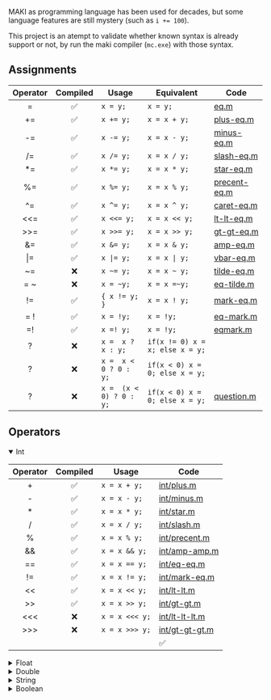 MAKI as programming language has been used for decades,
but some language features are still mystery (such as `i += 100`).

This project is an atempt to validate whether known syntax is already support or not,
by run the maki compiler (`mc.exe`) with those syntax.

## Assignments
| Operator | Compiled | Usage | Equivalent | Code |
| :------: | :-------: | ----- | ---------- | ---- |
| =  | ✅ | `x = y;`  | `x = y;`        | [eq.m](validator/res/assignment/eq.m#L15) |
| += | ✅ | `x += y;` | `x = x + y;`  | [plus-eq.m](validator/res/assignment/plus-eq.m#L15)  |
| -= | ✅ | `x -= y;` | `x = x - y;`  | [minus-eq.m](validator/res/assignment/minus-eq.m#L15)  |
| /= | ✅ | `x /= y;` | `x = x / y;`  | [slash-eq.m](validator/res/assignment/slash-eq.m#L15)  |
| *= | ✅ | `x *= y;` | `x = x * y;`  | [star-eq.m](validator/res/assignment/star-eq.m#L15)  |
| %= | ✅ | `x %= y;` | `x = x % y;`  | [precent-eq.m](validator/res/assignment/precent-eq.m#L15)  |
| ^= | ✅ | `x ^= y;` | `x = x ^ y;`  | [caret-eq.m](validator/res/assignment/caret-eq.m#L15)  |
| <<= | ✅ | `x <<= y;` | `x = x << y;`  | [lt-lt-eq.m](validator/res/assignment/lt-lt-eq.m#L15)  |
| >>= | ✅ | `x >>= y;` | `x = x >> y;`  | [gt-gt-eq.m](validator/res/assignment/gt-gt-eq.m#L15)  |
| &= | ✅ | `x &= y;` | `x = x & y;`  | [amp-eq.m](validator/res/assignment/amp-eq.m#L15) |
| \|= | ✅ | `x \|= y;` | `x = x \| y;`  | [vbar-eq.m](validator/res/assignment/vbar-eq.m#L15) |
| ~= | ❌ | `x ~= y;` | `x = x ~ y;`  | [tilde-eq.m](validator/res/assignment/tilde-eq.m#L15) |
| = ~ | ❌ | `x = ~y;` | `x = x =~y;`  | [eq-tilde.m](validator/res/assignment/eq-tilde.m#L15) |
| !=  | ✅ | `{ x != y; }` | `x = x ! y;`  | [mark-eq.m](validator/res/assignment/mark-eq.m#L15) |
| = ! | ✅ | `x = !y;` | `x = !y;`  | [eq-mark.m](validator/res/assignment/eq-mark.m#L15) | 
| =!  | ✅ | `x =! y;` | `x = !y;`  | [eqmark.m](validator/res/assignment/eqmark.m#L15) | 
| ? | ❌ | `x =  x ? x : y;` | `if(x != 0) x = x; else x = y;`  |
| ? | ❌ | `x =  x < 0 ? 0 : y;` | `if(x < 0) x = 0; else x = y;`  |
| ? | ❌ | `x =  (x < 0) ? 0 : y;` | `if(x < 0) x = 0; else x = y;`  | [question.m](validator/res/misc/question.m#L15) | 

## Operators 

<details open>
<summary>Int</summary>

| Operator | Compiled | Usage |  Code |
| :------: | :-------: | ----- |  ---- |
| + | ✅ | `x = x + y;` | [int/plus.m](validator/res/binary/int/plus.m#L15) |
| - | ✅ | `x = x - y;` | [int/minus.m](validator/res/binary/int/minus.m#L15) |
| * | ✅ | `x = x * y;` | [int/star.m](validator/res/binary/int/star.m#L15) |
| / | ✅ | `x = x / y;` | [int/slash.m](validator/res/binary/int/slash.m#L15) |
| % | ✅ | `x = x % y;` | [int/precent.m](validator/res/binary/int/precent.m#L15) |
| && | ✅ | `x = x && y;` | [int/amp-amp.m](validator/res/binary/int/amp-amp.m#L15) |
| == | ✅ | `x = x == y;` | [int/eq-eq.m](validator/res/binary/int/eq-eq.m#L15) |
| != | ✅ | `x = x != y;` | [int/mark-eq.m](validator/res/binary/int/mark-eq.m#L15) |
| << | ✅ | `x = x << y;` | [int/lt-lt.m](validator/res/binary/int/lt-lt.m#L15) |
| >> | ✅ | `x = x >> y;` | [int/gt-gt.m](validator/res/binary/int/gt-gt.m#L15) |
| <<< | ❌ | `x = x <<< y;` | [int/lt-lt-lt.m](validator/res/binary/int/lt-lt-lt.m#L15) |
| >>> | ❌ | `x = x >>> y;` | [int/gt-gt-gt.m](validator/res/binary/int/gt-gt-gt.m#L15) |
| || | ✅ | `x = x || y;` | [int/pipe-pipe.m](validator/res/binary/int/pipe-pipe.m#L15) |
</details>

<details>
<summary>Float</summary>

| Operator | Compiled | Usage |  Code |
| :------: | :-------: | ----- |  ---- |
| + | ✅ | `x = x + y;` | [float/plus.m](validator/res/binary/float/plus.m#L15) |
| - | ✅ | `x = x - y;` | [float/minus.m](validator/res/binary/float/minus.m#L15) |
| * | ✅ | `x = x * y;` | [float/star.m](validator/res/binary/float/star.m#L15) |
| / | ✅ | `x = x / y;` | [float/slash.m](validator/res/binary/float/slash.m#L15) |
| % | ❌ | `x = x % y;` | [float/precent.m](validator/res/binary/float/precent.m#L15) |
| && | ✅ | `x = x && y;` | [float/amp-amp.m](validator/res/binary/float/amp-amp.m#L15) |
| == | ✅ | `x = x == y;` | [float/eq-eq.m](validator/res/binary/float/eq-eq.m#L15) |
| != | ✅ | `x = x != y;` | [float/mark-eq.m](validator/res/binary/float/mark-eq.m#L15) |
| << | ❌ | `x = x << y;` | [float/lt-lt.m](validator/res/binary/float/lt-lt.m#L15) |
| >> | ❌ | `x = x >> y;` | [float/gt-gt.m](validator/res/binary/float/gt-gt.m#L15) |
| <<< | ❌ | `x = x <<< y;` | [float/lt-lt-lt.m](validator/res/binary/float/lt-lt-lt.m#L15) |
| >>> | ❌ | `x = x >>> y;` | [float/gt-gt-gt.m](validator/res/binary/float/gt-gt-gt.m#L15) |
| || | ✅ | `x = x || y;` | [float/pipe-pipe.m](validator/res/binary/float/pipe-pipe.m#L15) |
</details>

<details>
<summary>Double</summary>

| Operator | Compiled | Usage |  Code |
| :------: | :-------: | ----- |  ---- |
| + | ✅ | `x = x + y;` | [double/plus.m](validator/res/binary/double/plus.m#L15) |
| - | ✅ | `x = x - y;` | [double/minus.m](validator/res/binary/double/minus.m#L15) |
| * | ✅ | `x = x * y;` | [double/star.m](validator/res/binary/double/star.m#L15) |
| / | ✅ | `x = x / y;` | [double/slash.m](validator/res/binary/double/slash.m#L15) |
| % | ❌ | `x = x % y;` | [double/precent.m](validator/res/binary/double/precent.m#L15) |
| && | ✅ | `x = x && y;` | [double/amp-amp.m](validator/res/binary/double/amp-amp.m#L15) |
| == | ✅ | `x = x == y;` | [double/eq-eq.m](validator/res/binary/double/eq-eq.m#L15) |
| != | ✅ | `x = x != y;` | [double/mark-eq.m](validator/res/binary/double/mark-eq.m#L15) |
| << | ❌ | `x = x << y;` | [double/lt-lt.m](validator/res/binary/double/lt-lt.m#L15) |
| >> | ❌ | `x = x >> y;` | [double/gt-gt.m](validator/res/binary/double/gt-gt.m#L15) |
| <<< | ❌ | `x = x <<< y;` | [double/lt-lt-lt.m](validator/res/binary/double/lt-lt-lt.m#L15) |
| >>> | ❌ | `x = x >>> y;` | [double/gt-gt-gt.m](validator/res/binary/double/gt-gt-gt.m#L15) |
| || | ✅ | `x = x || y;` | [double/pipe-pipe.m](validator/res/binary/double/pipe-pipe.m#L15) |
</details>

<details>
<summary>String</summary>

| Operator | Compiled | Usage |  Code |
| :------: | :-------: | ----- |  ---- |
| + | ✅ | `x = x + y;` | [string/plus.m](validator/res/binary/string/plus.m#L15) |
| - | ❌ | `x = x - y;` | [string/minus.m](validator/res/binary/string/minus.m#L15) |
| * | ❌ | `x = x * y;` | [string/star.m](validator/res/binary/string/star.m#L15) |
| / | ❌ | `x = x / y;` | [string/slash.m](validator/res/binary/string/slash.m#L15) |
| % | ❌ | `x = x % y;` | [string/precent.m](validator/res/binary/string/precent.m#L15) |
| && | ❌ | `x = x && y;` | [string/amp-amp.m](validator/res/binary/string/amp-amp.m#L15) |
| == | ✅ | `x = x == y;` | [string/eq-eq.m](validator/res/binary/string/eq-eq.m#L15) |
| != | ✅ | `x = x != y;` | [string/mark-eq.m](validator/res/binary/string/mark-eq.m#L15) |
| << | ❌ | `x = x << y;` | [string/lt-lt.m](validator/res/binary/string/lt-lt.m#L15) |
| >> | ❌ | `x = x >> y;` | [string/gt-gt.m](validator/res/binary/string/gt-gt.m#L15) |
| <<< | ❌ | `x = x <<< y;` | [string/lt-lt-lt.m](validator/res/binary/string/lt-lt-lt.m#L15) |
| >>> | ❌ | `x = x >>> y;` | [string/gt-gt-gt.m](validator/res/binary/string/gt-gt-gt.m#L15) |
| || | ❌ | `x = x || y;` | [string/pipe-pipe.m](validator/res/binary/string/pipe-pipe.m#L15) |
</details>

<details>
<summary>Boolean</summary>

| Operator | Compiled | Usage |  Code |
| :------: | :-------: | ----- |  ---- |
| + | ✅ | `x = x + y;` | [boolean/plus.m](validator/res/binary/boolean/plus.m#L15) |
| - | ✅ | `x = x - y;` | [boolean/minus.m](validator/res/binary/boolean/minus.m#L15) |
| * | ✅ | `x = x * y;` | [boolean/star.m](validator/res/binary/boolean/star.m#L15) |
| / | ✅ | `x = x / y;` | [boolean/slash.m](validator/res/binary/boolean/slash.m#L15) |
| % | ❌ | `x = x % y;` | [boolean/precent.m](validator/res/binary/boolean/precent.m#L15) |
| && | ✅ | `x = x && y;` | [boolean/amp-amp.m](validator/res/binary/boolean/amp-amp.m#L15) |
| == | ✅ | `x = x == y;` | [boolean/eq-eq.m](validator/res/binary/boolean/eq-eq.m#L15) |
| != | ✅ | `x = x != y;` | [boolean/mark-eq.m](validator/res/binary/boolean/mark-eq.m#L15) |
| << | ❌ | `x = x << y;` | [boolean/lt-lt.m](validator/res/binary/boolean/lt-lt.m#L15) |
| >> | ❌ | `x = x >> y;` | [boolean/gt-gt.m](validator/res/binary/boolean/gt-gt.m#L15) |
| <<< | ❌ | `x = x <<< y;` | [boolean/lt-lt-lt.m](validator/res/binary/boolean/lt-lt-lt.m#L15) |
| >>> | ❌ | `x = x >>> y;` | [boolean/gt-gt-gt.m](validator/res/binary/boolean/gt-gt-gt.m#L15) |
| || | ✅ | `x = x || y;` | [boolean/pipe-pipe.m](validator/res/binary/boolean/pipe-pipe.m#L15) |
</details>